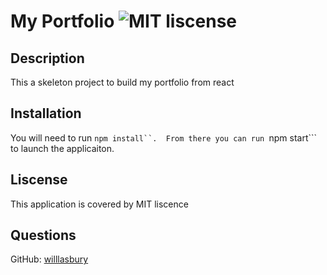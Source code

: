 
  # My Portfolio   ![MIT liscense](https://img.shields.io/badge/Liscence-MIT-green) 

  ## Description 

  This a skeleton project to build my portfolio from react

  ## Installation 
  You will need to run ```npm install``. 
  From there you can run ```npm start``` to launch the applicaiton.

  ## Liscense 

  This application is covered by MIT liscence
   

  ## Questions 

  GitHub: [willlasbury](https://github.com/willlasbury) 
   

  